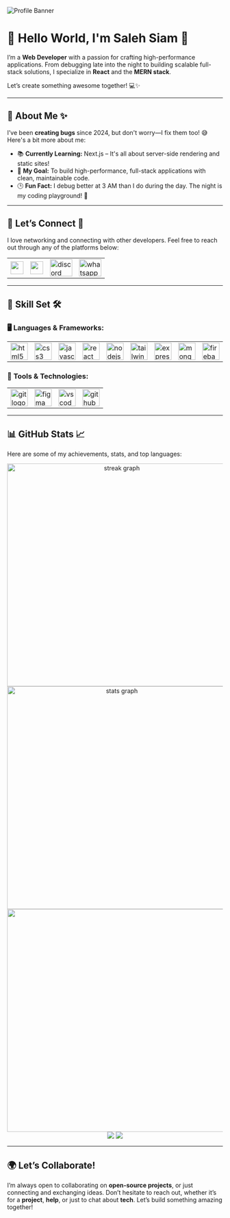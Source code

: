 
![Profile Banner](https://i.ibb.co.com/8npf1prX/Black-Elegant-Modern-Personal-Linked-In-Banner.png)
# 👋 **Hello World, I'm Saleh Siam** 🚀


I’m a **Web Developer** with a passion for crafting high-performance applications. From debugging late into the night to building scalable full-stack solutions, I specialize in **React** and the **MERN stack**. 

Let’s create something awesome together! 💻✨

---

## 🌟 **About Me** ✨

I’ve been **creating bugs** since 2024, but don't worry—I fix them too! 😅 Here's a bit more about me:

- 📚 **Currently Learning:** Next.js – It's all about server-side rendering and static sites!
- 🎯 **My Goal:** To build high-performance, full-stack applications with clean, maintainable code.
- 🕒 **Fun Fact:** I debug better at 3 AM than I do during the day. The night is my coding playground! 🌙

---

## 🚀 **Let’s Connect** 🤝

I love networking and connecting with other developers. Feel free to reach out through any of the platforms below:

<table>
  <tr>
    <td><a href="https://www.linkedin.com/in/saleh-siam-69950734b/"><img src="https://cdn2.iconfinder.com/data/icons/social-media-2285/512/1_Linkedin_unofficial_colored_svg-128.png" width="30"></a></td>
    <td><a href="https://www.facebook.com/abusalehmdsiam.1/"><img src="https://upload.wikimedia.org/wikipedia/commons/5/51/Facebook_f_logo_%282019%29.svg" width="30"></a></td>
    <td><a href="https://discordapp.com/users/abusalehmdsiam" target="_blank"><img src="https://raw.githubusercontent.com/maurodesouza/profile-readme-generator/master/src/assets/icons/social/discord/default.svg" width="52" height="40" alt="discord logo" /></a></td>
    <td><a href="https://wa.me/+8801912697508" target="_blank"><img src="https://raw.githubusercontent.com/maurodesouza/profile-readme-generator/master/src/assets/icons/social/whatsapp/default.svg" width="52" height="40" alt="whatsapp logo" /></a></td>
  </tr>
</table>

---

## 💪 **Skill Set** 🛠

### 🖥 **Languages & Frameworks**:

<table>
  <tr>
    <td><img src="https://cdn.jsdelivr.net/gh/devicons/devicon/icons/html5/html5-original.svg" height="40" alt="html5 logo" /></td>
    <td><img src="https://cdn.jsdelivr.net/gh/devicons/devicon/icons/css3/css3-original.svg" height="40" alt="css3 logo" /></td>
    <td><img src="https://cdn.jsdelivr.net/gh/devicons/devicon/icons/javascript/javascript-original.svg" height="40" alt="javascript logo" /></td>
    <td><img src="https://cdn.jsdelivr.net/gh/devicons/devicon/icons/react/react-original.svg" height="40" alt="react logo" /></td>
    <td><img src="https://cdn.jsdelivr.net/gh/devicons/devicon/icons/nodejs/nodejs-original.svg" height="40" alt="nodejs logo" /></td>
    <td><img src="https://cdn.simpleicons.org/tailwindcss/06B6D4" height="40" alt="tailwindcss logo" /></td>
    <td><img src="https://skillicons.dev/icons?i=express" height="40" alt="express logo" /></td>
    <td><img src="https://cdn.simpleicons.org/mongodb/47A248" height="40" alt="mongodb logo" /></td>
    <td><img src="https://cdn.jsdelivr.net/gh/devicons/devicon/icons/firebase/firebase-plain.svg" height="40" alt="firebase logo" /></td>
  </tr>
</table>

### 🔧 **Tools & Technologies**:

<table>
  <tr>
    <td><img src="https://cdn.simpleicons.org/git/F05032" height="40" alt="git logo" /></td>
    <td><img src="https://skillicons.dev/icons?i=figma" height="40" alt="figma logo" /></td>
    <td><img src="https://skillicons.dev/icons?i=vscode" height="40" alt="vscode logo" /></td>
    <td><img src="https://skillicons.dev/icons?i=github" height="40" alt="github logo" /></td>
  </tr>
</table>

---

## 📊 **GitHub Stats** 📈

Here are some of my achievements, stats, and top languages:

<div align="center">
<img 
  src="https://nirzak-streak-stats.vercel.app/?user=salehsiam&theme=dracula&hide_border=true&ring=ff9c00&fire=ff6b81&currStreakLabel=ffffff&currStreakNum=00ffff&sideNums=ffffff&sideLabels=aaaaaa&dates=888888" 
  width="520px" 
  alt="streak graph" 
/>

   <img src="https://github-readme-stats.vercel.app/api?username=salehsiam&hide_title=false&hide_rank=false&show_icons=true&include_all_commits=true&count_private=true&disable_animations=false&theme=tokyonight&locale=en&hide_border=true&order=1" width="520px" alt="stats graph" />
 <br>
<img align="center" src="https://github-readme-stats-sigma-five.vercel.app/api/top-langs/?username=salehsiam&layout=compact&theme=tokyonight&hide_border=true" width="520px" />


   
</div>

<div align="center">
  <img src="https://profile-counter.glitch.me/salehsiam/count.svg?"  />
   <img src="https://komarev.com/ghpvc/?username=salehsiam&label=Profile%20views&color=0e75b6&style=flat"/>
</div>



---

## 🌍 **Let’s Collaborate!**

I’m always open to collaborating on **open-source projects**, or just connecting and exchanging ideas. Don’t hesitate to reach out, whether it’s for a **project**, **help**, or just to chat about **tech**. Let’s build something amazing together!
